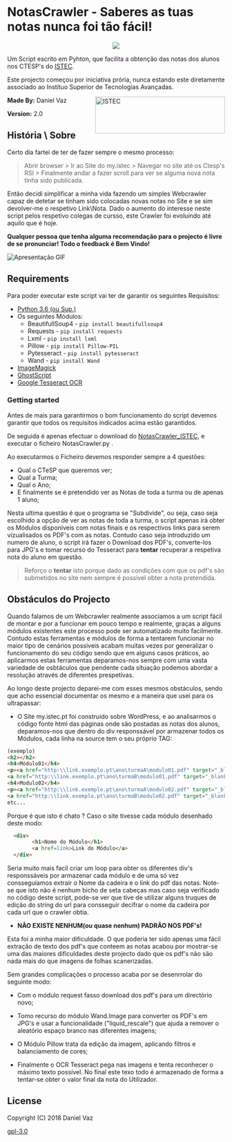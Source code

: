 # NotasCrawler - Saberes as tuas notas nunca foi tão fácil!
<p align="center">
    <a href="#">
        <img src="https://forthebadge.com/images/badges/made-with-python.svg"/> </a>
</p>

Um Script escrito em Pyhton, que facilita a obtenção das notas dos alunos nos CTESP's do [ISTEC](http://www.istec.pt/ctesp/). 

Este projecto começou por iniciativa prória, nunca estando este diretamente associado ao Instituo Superior de Tecnologias Avançadas.


**Made By:** Daniel Vaz 
<a href="https://aimeos.org/">
    <img src="http://www.ocupacional.pt/cursos/istec.png" title="ISTEC" align="right" width="300" height="85" />
</a>

**Version:** 2.0

## História \ Sobre

Certo dia fartei de ter de fazer sempre o mesmo processo:

>Abrir browser > Ir ao Site do my.istec > Navegar no site até os Ctesp's RSI > Finalmente andar a fazer scroll para ver se alguma nova nota tinha sido publicada.

Então decidi simplificar a minha vida fazendo um simples Webcrawler capaz de detetar se tinham sido colocadas novas notas no Site e se sim devolver-me o respetivo Link\Nota. Dado o aumento do interesse neste script pelos respetivo colegas de cursso, este Crawler foi evoluindo até aquilo que é hoje.

**Qualquer pessoa que tenha alguma recomendação para o projecto é livre de se pronunciar! Todo o feedback é Bem Vindo!**


<img src="https://media.giphy.com/media/8PvAjFc4OVR79lQBoJ/giphy.gif" title="Apresentação GIF" align="middle"/>


## Requirements
Para poder executar este script vai ter de garantir os seguintes Requisitos: 

 * [Python 3.6 (ou Sup.)](https://www.python.org/downloads/)
 * Os seguintes Módulos:
    - BeautifullSoup4   - ``pip install beautifullsoup4``
    - Requests          - ``pip install requests``
    - Lxml              - ``pip install lxml``
    - Pillow            - ``pip install Pillow-PIL``
    - Pytesseract       - ``pip install pytesseract``
    - Wand              - ``pip install Wand``
* [ImageMagick](https://www.imagemagick.org/script/download.php)
* [GhostScript](https://www.ghostscript.com/download/gsdnld.html)
* [Google Tesseract OCR](https://github.com/tesseract-ocr/tesseract/wiki)


### Getting started

Antes de mais para garantirmos o bom funcionamento do script devemos garantir que todos os requisitos indicados acima estão garantidos.

De seguida é apenas efectuar o download do [NotasCrawler_ISTEC](https://github.com/Daniel-Vaz/NotasCrawler_ISTEC.git), e executar o ficheiro NotasCrawler.py .

Ao executarmos o Ficheiro devemos responder sempre a 4 questões:

- Qual o CTeSP que queremos ver;
- Qual a Turma;
- Qual o Ano;
- E finalmente se é pretendido ver as Notas de toda a turma ou de apenas 1 aluno;

Nesta ultima questão é que o programa se "Subdivide", ou seja, caso seja escolhido a opção de ver as notas de toda a turma, o script apenas irá obter os Módulos disponiveis com notas finais e os respectivos links para serem vizualisados os PDF's com as notas. Contudo caso seja introduzido um numero de aluno, o script irá fazer o Download dos PDF's, converte-los para JPG's e tomar recurso do Tesseract para **tentar**  recuperar a respetiva nota do aluno em questão.

 >Reforço o **tentar** isto porque dado as condições com que os pdf's são submetidos no site nem sempre é possivel obter a nota pretendida.


## Obstáculos do Projecto
Quando falamos de um Webcrawler realmente associamos a um script fácil de montar e por a funcionar em pouco tempo e realmente, graças a alguns módulos existentes este processo pode ser automatizado muito facilmente. Contudo estas ferramentas e módulos de forma a tentarem funcionar no maior tipo de cenários possiveis acabam muitas vezes por generalizar o funcionamento do seu código sendo que em alguns casos práticos, ao aplicarmos estas ferramentas deparamos-nos sempre com uma vasta variedade de osbtáculos que pendente cada situação podemos abordar a resolução através de diferentes prespetivas.

Ao longo deste projecto deparei-me com esses mesmos obstáculos, sendo que acho essencial documentar os mesmo e a maneira que usei para os ultrapassar:

  * O Site my.istec.pt foi construido sobre WordPress, e ao analisarmos o código fonte html das páginas onde são postadas as notas dos alunos, deparamos-nos que dentro do div responssável por armazenar todos os Módulos, cada linha na source tem o seu próprio TAG:


```html
(exemplo)
<h2></h2>
<h4>Módulo01</h4>
<p><a href="http:\\link.exemplo.pt\ano\turmaA\modulo01.pdf" target="_blank">Turma A</a><br />
<a href="http:\\link.exemplo.pt\ano\turmaB\modulo01.pdf" target="_blank">Turma B</a></p>
<h4>Modulo02</h4>
<p><a href="http:\\link.exemplo.pt\ano\turmaA\modulo02.pdf" target="_blank">Turma A</a><br />
<a href="http:\\link.exemplo.pt\ano\turmaB\modulo02.pdf" target="_blank">Turma B</a></p>
etc...
```


  Porque é que isto é chato ?
  Caso o site tivesse cada módulo desenhado deste modo:


```html
  <div>
        <h1>Nome do Módulo</h1>
        <a href=link>Link do Módulo</a>
  </div>
```


Seria muito mais facil criar um loop para obter os diferentes div's responssáveis por armazenar cada módulo e de uma só vez consseguiamos extrair o Nome da cadeira e o link do pdf das notas. Note-se que isto não é nenhum bicho de seta cabeças mas caso seja verificado no código deste script, pode-se ver que tive de utilizar alguns truques de edição do string do url para consseguir decifrar o nome da cadeira por cada url que o crawler obtia. 

  * **NÃO EXISTE NENHUM(ou quase nenhum) PADRÃO NOS PDF's!**

Esta foi a minha maior dificuldade. O que poderia ter sido apenas uma fácil extração de texto dos pdf's que conteem as notas acabou por mostrar-se uma das maiores dificuldades deste projecto dado que os pdf's não são nada mais do que imagens de folhas scanerizadas. 
 
 Sem grandes complicações o processo acaba por se desenrrolar do seguinte modo:

- Com o módulo request fasso download dos pdf's para um directório novo;

- Tomo recurso do módulo Wand.Image para converter os PDF's em JPG's e usar a funcionalidade ("liquid_rescale") que ajuda a remover o aleatório espaço branco nas diferentes imagens;

- O Módulo Pillow trata da edição da imagem, aplicando filtros e balanciamento de cores;

- Finalmente o OCR Tesseract pega nas imagens e tenta reconhecer o máximo texto possível.
No final este texo todo é armazenado de forma a tentar-se obter o valor final da nota do Utilizador.

## License
Copyright (C) 2018  Daniel Vaz   

[gpl-3.0](https://choosealicense.com/licenses/gpl-3.0/)
